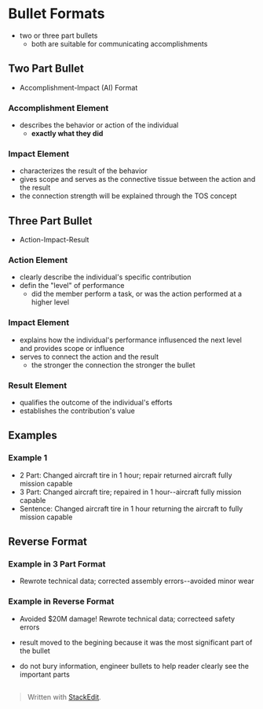 # Bullet Formats

- two or three part bullets
	- both are suitable for communicating accomplishments

## Two Part Bullet

- Accomplishment-Impact (AI) Format

### Accomplishment Element

 - describes the behavior or action of the individual
	 - **exactly what they did**

### Impact Element

- characterizes the result of the behavior
- gives scope and serves as the connective tissue between the action and the result
- the connection strength will be explained through the TOS concept

## Three Part Bullet

- Action-Impact-Result

### Action Element

- clearly describe the individual's specific contribution
- defin the "level" of performance
	- did the member perform a task, or was the action performed at a higher level

### Impact Element

- explains how the individual's performance influsenced the next level and provides scope or influence
- serves to connect the action and the result
	- the stronger the connection the stronger the bullet

### Result Element

- qualifies the outcome of the individual's efforts
- establishes the contribution's value

## Examples

### Example 1

- 2 Part: Changed aircraft tire in 1 hour; repair returned aircraft fully mission capable
- 3 Part: Changed aircraft tire; repaired in 1 hour--aircraft fully mission capable
- Sentence: Changed aircraft tire in 1 hour returning the aircraft to fully mission capable

## Reverse Format

### Example in 3 Part Format

- Rewrote technical data; corrected assembly errors--avoided minor wear

### Example in Reverse Format

- Avoided $20M damage! Rewrote technical data; correcteed safety errors

- result moved to the begining because it was the most significant part of the bullet
- do not bury information, engineer bullets to help reader clearly see the important parts

##

> Written with [StackEdit](https://stackedit.io/).
<!--stackedit_data:
eyJoaXN0b3J5IjpbLTU4NjAyMzg0OCwxODEzNjQwODY1LDk1Mj
MzNTg0NywzMjg2MTM5NywxMjk4ODkyNTg1LDYxMDM4MzIyOF19

-->